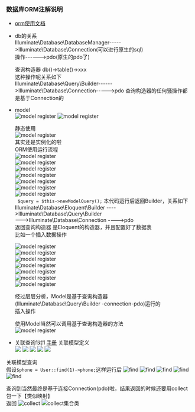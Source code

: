 ### 数据库ORM注解说明
- [orm使用文档](https://learnku.com/docs/laravel/5.5/eloquent/1332)
- db的关系  
  Illuminate\Database\DatabaseManager----->Illuminate\Database\Connection(可以进行原生的sql)  
  操作------>pdo(原生的pdo了)   
  
  
  查询构造器
  db()->table()->xxx   
  这种操作呢关系如下   
  Illuminate\Database\Query\Builder------>Illuminate\Database\Connection----->pdo
  查询构造器的任何骚操作都是基于Connection的
  
- model  
  ![model register](images/model1.png)
  ![model register](images/model2.png)
  
  静态使用  
   ![model register](images/model3.png)  
   其实还是实例化的啦  
   ORM使用运行流程  
   ![model register](images/model4.png)  
   ![model register](images/model5.png)  
   ![model register](images/model6.png)  
   ![model register](images/model7.png)  
   ![model register](images/model8.png)  
   ![model register](images/model9.png)  
   ![model register](images/model10.png)  
  ` $query = $this->newModelQuery();` 本代码运行后返回Builder，关系如下  
  Illuminate\Database\Eloquent\Builder ---->Illuminate\Database\Query\Builder  
  --->Illuminate\Database\Connection ---->pdo  
   返回查询构造器 是Eloquent的构造器，并且配置好了数据表  
   比如一个插入数据操作  
   
   ![model register](images/model-insert1.png)  
   ![model register](images/model-insert2.png)  
   ![model register](images/model-insert3.png)  
   ![model register](images/model-insert4.png)  
   ![model register](images/model-insert5.png)  
   ![model register](images/model-insert6.png)  
   ![model register](images/model-insert7.png)   
   
   经过层层分析，Model是基于查询构造器(Illuminate\Database\Query\Builder -connection-pdo)运行的  
   插入操作
   
    
  使用Model当然可以调用基于查询构造器的方法   
  ![model register](images/model12.png) 
  
- 关联查询1对1
 [手册](https://learnku.com/docs/laravel/5.5/eloquent-relationships/1333) 
 关联模型定义  
 ![](images/relationone1.png)
 ![](images/relationone2.png)
 ![](images/relationone3.png)
 ![](images/relationone4.png)
 ![](images/relationone5.png)
 
 关联模型查询  
 假设`$phone = User::find(1)->phone;`这样运行后
 ![find](images/find1.png)
 ![find](images/find2.png)
 ![find](images/find3.png)
 ![find](images/find4.png)
 ![find](images/find5.png)  
 
 查询到当然最终是基于连接Connection(pdo)啦，结果返回的时候还要用collect包一下【类似映射】  
 返回
 ![collect](images/find6.png) 
 ![collect集合类](images/collection.png) 